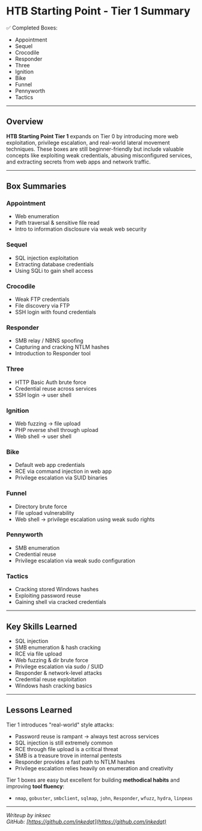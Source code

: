 # HTB Starting Point - Tier 1 Summary

✅ Completed Boxes:
- Appointment
- Sequel
- Crocodile
- Responder
- Three
- Ignition
- Bike
- Funnel
- Pennyworth
- Tactics

---

## Overview

**HTB Starting Point Tier 1** expands on Tier 0 by introducing more web exploitation, privilege escalation, and real-world lateral movement techniques. These boxes are still beginner-friendly but include valuable concepts like exploiting weak credentials, abusing misconfigured services, and extracting secrets from web apps and network traffic.

---

## Box Summaries

### Appointment
- Web enumeration
- Path traversal & sensitive file read  
- Intro to information disclosure via weak web security

### Sequel
- SQL injection exploitation
- Extracting database credentials  
- Using SQLi to gain shell access

### Crocodile
- Weak FTP credentials  
- File discovery via FTP  
- SSH login with found credentials

### Responder
- SMB relay / NBNS spoofing  
- Capturing and cracking NTLM hashes  
- Introduction to Responder tool

### Three
- HTTP Basic Auth brute force  
- Credential reuse across services  
- SSH login → user shell

### Ignition
- Web fuzzing → file upload  
- PHP reverse shell through upload  
- Web shell → user shell

### Bike
- Default web app credentials  
- RCE via command injection in web app  
- Privilege escalation via SUID binaries

### Funnel
- Directory brute force  
- File upload vulnerability  
- Web shell → privilege escalation using weak sudo rights

### Pennyworth
- SMB enumeration  
- Credential reuse  
- Privilege escalation via weak sudo configuration

### Tactics
- Cracking stored Windows hashes  
- Exploiting password reuse  
- Gaining shell via cracked credentials

---

## Key Skills Learned

- SQL injection  
- SMB enumeration & hash cracking  
- RCE via file upload  
- Web fuzzing & dir brute force  
- Privilege escalation via sudo / SUID  
- Responder & network-level attacks  
- Credential reuse exploitation  
- Windows hash cracking basics

---

## Lessons Learned

Tier 1 introduces "real-world" style attacks:
- Password reuse is rampant → always test across services
- SQL injection is still extremely common
- RCE through file upload is a critical threat
- SMB is a treasure trove in internal pentests
- Responder provides a fast path to NTLM hashes
- Privilege escalation relies heavily on enumeration and creativity

Tier 1 boxes are easy but excellent for building **methodical habits** and improving **tool fluency**:
- `nmap`, `gobuster`, `smbclient`, `sqlmap`, `john`, `Responder`, `wfuzz`, `hydra`, `linpeas`

---

*Writeup by inksec*  
*GitHub: [https://github.com/inkedqt](https://github.com/inkedqt)*